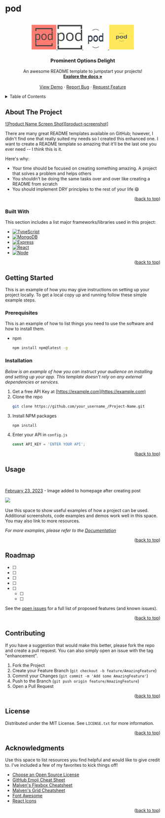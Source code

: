 # pod



<!-- PROJECT LOGO -->
<br />
<div align="center" id='readme-top'>
  <a href="https://github.com/WackyChomp/pod">
    <img src="./client/src/assets/logoColorPink.svg" alt="Logo" width="80" height="80">
    <img src="./client/src/assets/logoNoBackgroundSquare.svg" alt="Logo" width="80" height="80">
    <img src="./client/src/assets/logoNoBackgroundSmile.svg" alt="Logo" width="80" height="80">
    <img src="./client/src/assets/logoColorYellow.svg" alt="Logo" width="80" height="80">
  </a>

  <h3 align="center" id='readme-top'>Prominent Options Delight</h3>

  <p align="center">
    An awesome README template to jumpstart your projects!
    <br />
    <a href="https://github.com/WackyChomp/pod"><strong>Explore the docs »</strong></a>
    <br />
    <br />
    <a href="https://github.com/WackyChomp/pod">View Demo</a>
    ·
    <a href="https://github.com/WackyChomp/pod/issues">Report Bug</a>
    ·
    <a href="https://github.com/WackyChomp/pod/issues">Request Feature</a>
  </p>
</div>



<!-- TABLE OF CONTENTS -->
<details>
  <summary>Table of Contents</summary>
  <ol>
    <li>
      <a href="#about-the-project">About The Project</a>
      <ul>
        <li><a href="#built-with">Built With</a></li>
      </ul>
    </li>
    <li>
      <a href="#getting-started">Getting Started</a>
      <ul>
        <li><a href="#prerequisites">Prerequisites</a></li>
        <li><a href="#installation">Installation</a></li>
      </ul>
    </li>
    <li><a href="#usage">Usage</a></li>
    <li><a href="#roadmap">Roadmap</a></li>
    <li><a href="#contributing">Contributing</a></li>
    <li><a href="#license">License</a></li>
    <li><a href="#acknowledgments">Acknowledgments</a></li>
  </ol>
</details>



<!-- ABOUT THE PROJECT -->
## About The Project

[![Product Name Screen Shot][product-screenshot]](https://example.com)

There are many great README templates available on GitHub; however, I didn't find one that really suited my needs so I created this enhanced one. I want to create a README template so amazing that it'll be the last one you ever need -- I think this is it.

Here's why:
* Your time should be focused on creating something amazing. A project that solves a problem and helps others
* You shouldn't be doing the same tasks over and over like creating a README from scratch
* You should implement DRY principles to the rest of your life :smile:

<p align="right">(<a href="#readme-top">back to top</a>)</p>



### Built With

This section includes a list major frameworks/libraries used in this project:

* [![TypeScript][TypeScript]][TypeScript-url]
* [![MongoDB][MongoDB]][MongoDB-url]
* [![Express][Express.js]][Express-url]
* [![React][React.js]][React-url]
* [![Node][Node.js]][Node-url]


<p align="right">(<a href="#readme-top">back to top</a>)</p>



<!-- GETTING STARTED -->
## Getting Started

This is an example of how you may give instructions on setting up your project locally.
To get a local copy up and running follow these simple example steps.

### Prerequisites

This is an example of how to list things you need to use the software and how to install them.
* npm
  ```sh
  npm install npm@latest -g
  ```

### Installation

_Below is an example of how you can instruct your audience on installing and setting up your app. This template doesn't rely on any external dependencies or services._

1. Get a free API Key at [https://example.com](https://example.com)
2. Clone the repo
   ```sh
   git clone https://github.com/your_username_/Project-Name.git
   ```
3. Install NPM packages
   ```sh
   npm install
   ```
4. Enter your API in `config.js`
   ```js
   const API_KEY = 'ENTER YOUR API';
   ```

<p align="right">(<a href="#readme-top">back to top</a>)</p>



<!-- USAGE EXAMPLES -->
## Usage


<br>
<p><u>February 23, 2023</u> - Image added to homepage after creating post</p>
<img src="./client/src/assets/---------.png"/>


Use this space to show useful examples of how a project can be used. Additional screenshots, code examples and demos work well in this space. You may also link to more resources.

_For more examples, please refer to the [Documentation](https://example.com)_

<p align="right">(<a href="#readme-top">back to top</a>)</p>



<!-- ROADMAP -->
## Roadmap

- [ ] 
- [ ] 
- [ ] 
- [ ] 
- [ ] 
    - [ ] 
    - [ ] 

See the [open issues](https://github.com/WackyChomp/pod/issues) for a full list of proposed features (and known issues).

<p align="right">(<a href="#readme-top">back to top</a>)</p>



<!-- CONTRIBUTING -->
## Contributing

If you have a suggestion that would make this better, please fork the repo and create a pull request. You can also simply open an issue with the tag "enhancement".

1. Fork the Project
2. Create your Feature Branch (`git checkout -b feature/AmazingFeature`)
3. Commit your Changes (`git commit -m 'Add some AmazingFeature'`)
4. Push to the Branch (`git push origin feature/AmazingFeature`)
5. Open a Pull Request

<p align="right">(<a href="#readme-top">back to top</a>)</p>



<!-- LICENSE -->
## License

Distributed under the MIT License. See `LICENSE.txt` for more information.

<p align="right">(<a href="#readme-top">back to top</a>)</p>




<!-- ACKNOWLEDGMENTS -->
## Acknowledgments

Use this space to list resources you find helpful and would like to give credit to. I've included a few of my favorites to kick things off!

* [Choose an Open Source License](https://choosealicense.com)
* [GitHub Emoji Cheat Sheet](https://www.webpagefx.com/tools/emoji-cheat-sheet)
* [Malven's Flexbox Cheatsheet](https://flexbox.malven.co/)
* [Malven's Grid Cheatsheet](https://grid.malven.co/)
* [Font Awesome](https://fontawesome.com)
* [React Icons](https://react-icons.github.io/react-icons/search)

<p align="right">(<a href="#readme-top">back to top</a>)</p>



<!-- MARKDOWN LINKS & IMAGES -->
<!-- https://www.markdownguide.org/basic-syntax/#reference-style-links -->

[Next.js]: https://img.shields.io/badge/next.js-000000?style=for-the-badge&logo=nextdotjs&logoColor=white
[Next-url]: https://nextjs.org/
[Bootstrap]: https://img.shields.io/badge/Bootstrap-563D7C?style=for-the-badge&logo=bootstrap&logoColor=white
[Bootstrap-url]:https://getbootstrap.com
[TypeScript]: https://img.shields.io/badge/TypeScript-007ACC?style=for-the-badge&logo=typescript&logoColor=white
[TypeScript-url]: https://www.typescriptlang.org/
[JavaScript]: https://img.shields.io/badge/JavaScript-323330?style=for-the-badge&logo=javascript&logoColor=F7DF1E
[JavaScript-url]: https://www.javascript.com/


[MongoDB]:https://img.shields.io/badge/MongoDB-4EA94B?style=for-the-badge&logo=mongodb&logoColor=white
[MongoDB-url]: https://www.mongodb.com/
[Express.js]: https://img.shields.io/badge/Express.js-404D59?style=for-the-badge
[Express-url]: https://expressjs.com/
[React.js]: https://img.shields.io/badge/React-20232A?style=for-the-badge&logo=react&logoColor=61DAFB
[React-url]: https://reactjs.org/
[Node.js]: https://img.shields.io/badge/Node.js-43853D?style=for-the-badge&logo=node.js&logoColor=white
[Node-url]: https://nodejs.org/en/
[Tailwind.css]: https://img.shields.io/badge/Tailwind_CSS-38B2AC?style=for-the-badge&logo=tailwind-css&logoColor=white
[Tailwind-url]: https://tailwindcss.com/


<!-- 
* [![][]][]

[]:
[-url]:
-->